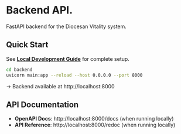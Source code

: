# Backend API.

FastAPI backend for the Diocesan Vitality system.

## Quick Start

See **[Local Development Guide](../docs/LOCAL_DEVELOPMENT.md#start-development-services)** for complete setup.

```bash
cd backend
uvicorn main:app --reload --host 0.0.0.0 --port 8000
```

→ Backend available at http://localhost:8000

## API Documentation

- **OpenAPI Docs**: http://localhost:8000/docs (when running locally)
- **API Reference**: http://localhost:8000/redoc (when running locally)
